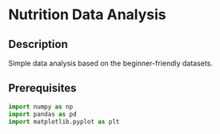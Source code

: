 # Nutrition Data Analysis

## Description

Simple data analysis based on the beginner-friendly datasets.

## Prerequisites

```python
import numpy as np
import pandas as pd
import matplotlib.pyplot as plt
```

